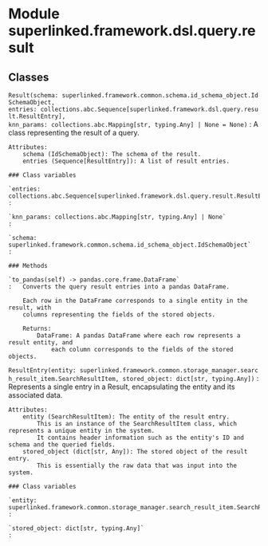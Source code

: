 Module superlinked.framework.dsl.query.result
=============================================

Classes
-------

`Result(schema: superlinked.framework.common.schema.id_schema_object.IdSchemaObject, entries: collections.abc.Sequence[superlinked.framework.dsl.query.result.ResultEntry], knn_params: collections.abc.Mapping[str, typing.Any] | None = None)`
:   A class representing the result of a query.
    
    Attributes:
        schema (IdSchemaObject): The schema of the result.
        entries (Sequence[ResultEntry]): A list of result entries.

    ### Class variables

    `entries: collections.abc.Sequence[superlinked.framework.dsl.query.result.ResultEntry]`
    :

    `knn_params: collections.abc.Mapping[str, typing.Any] | None`
    :

    `schema: superlinked.framework.common.schema.id_schema_object.IdSchemaObject`
    :

    ### Methods

    `to_pandas(self) ‑> pandas.core.frame.DataFrame`
    :   Converts the query result entries into a pandas DataFrame.
        
        Each row in the DataFrame corresponds to a single entity in the result, with
        columns representing the fields of the stored objects.
        
        Returns:
            DataFrame: A pandas DataFrame where each row represents a result entity, and
                each column corresponds to the fields of the stored objects.

`ResultEntry(entity: superlinked.framework.common.storage_manager.search_result_item.SearchResultItem, stored_object: dict[str, typing.Any])`
:   Represents a single entry in a Result, encapsulating the entity and its associated data.
    
    Attributes:
        entity (SearchResultItem): The entity of the result entry.
            This is an instance of the SearchResultItem class, which represents a unique entity in the system.
            It contains header information such as the entity's ID and schema and the queried fields.
        stored_object (dict[str, Any]): The stored object of the result entry.
            This is essentially the raw data that was input into the system.

    ### Class variables

    `entity: superlinked.framework.common.storage_manager.search_result_item.SearchResultItem`
    :

    `stored_object: dict[str, typing.Any]`
    :